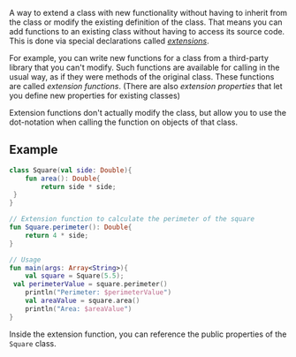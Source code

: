 A way to extend a class with new functionality without having to inherit from the class or modify the existing definition of the class. That means you can add functions to an existing class without having to access its source code. This is done via special declarations called [_extensions_](https://kotlinlang.org/docs/extensions.html).

For example, you can write new functions for a class from a third-party library that you can't modify. Such functions are available for calling in the usual way, as if they were methods of the original class. These functions are called _extension functions_. (There are also _extension properties_ that let you define new properties for existing classes)

Extension functions don't actually modify the class, but allow you to use the dot-notation when calling the function on objects of that class.

## Example

```kotlin
class Square(val side: Double){
    fun area(): Double{
        return side * side;
 }
}

// Extension function to calculate the perimeter of the square
fun Square.perimeter(): Double{
    return 4 * side;
}

// Usage
fun main(args: Array<String>){
    val square = Square(5.5);
 val perimeterValue = square.perimeter()
    println("Perimeter: $perimeterValue")
    val areaValue = square.area()
    println("Area: $areaValue")
}
```

Inside the extension function, you can reference the public properties of the `Square` class.
